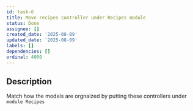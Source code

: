 ```yaml
---
id: task-6
title: Move recipes controller under Recipes module
status: Done
assignee: []
created_date: '2025-08-09'
updated_date: '2025-08-09'
labels: []
dependencies: []
ordinal: 4000
---
```


## Description

Match how the models are orgnaized by putting these controllers under `module Recipes`

